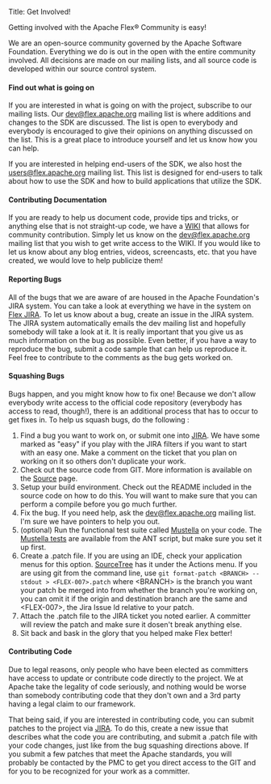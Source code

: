 Title:  Get Involved!

Getting involved with the Apache Flex® Community is easy!

We are an open-source community governed by the Apache Software Foundation.  Everything we do is out in the open with
the entire community involved.  All decisions are made on our mailing lists, and all source code is developed
within our source control system.

<div class="headline"><h4>Find out what is going on</h4></div>

If you are interested in what is going on with the project, subscribe to our mailing lists.  Our [dev@flex.apache.org][1] mailing
list is where additions and changes to the SDK are discussed.  The list is open to everybody and everybody is encouraged
to give their opinions on anything discussed on the list.  This is a great place to introduce yourself and let us know
how you can help.

If you are interested in helping end-users of the SDK, we also host the [users@flex.apache.org][1] mailing list.  This list
is designed for end-users to talk about how to use the SDK and how to build applications that utilize the SDK.

<div class="headline"><h4>Contributing Documentation</h4></div>

If you are ready to help us document code, provide tips and tricks, or anything else that is not straight-up code, we
have a [WIKI][2] that allows for community contribution.  Simply let us know on the dev@flex.apache.org mailing list
that you wish to get write access to the WIKI.  If you would like to let us know about any blog entries, videos,
screencasts, etc. that you have created, we would love to help publicize them!

<div class="headline"><h4>Reporting Bugs</h4></div>

All of the bugs that we are aware of are housed in the Apache Foundation's JIRA system.  You can take a look at everything
we have in the system on [Flex JIRA][3].  To let us know about a bug, create an issue in the JIRA system.  The JIRA
system automatically emails the dev mailing list and hopefully somebody will take a look at it.  It is really important
that you give us as much information on the bug as possible.  Even better, if you have a way to reproduce the bug, submit
a code sample that can help us reproduce it.  Feel free to contribute to the comments as the bug gets worked on.

<div class="headline"><h4>Squashing Bugs</h4></div>

Bugs happen, and you might know how to fix one!  Because we don't allow everybody write access to the official code repository
(everybody has access to read, though!), there is an additional process that has to occur to get fixes in.  To help us
squash bugs, do the following :

1. Find a bug you want to work on, or submit one into [JIRA][3].  We have some marked as "easy" if you play with the JIRA filters if you want to start with an easy one.  Make a comment on the ticket that you plan on working on it so others don't duplicate your work.
2. Check out the source code from GIT.  More information is available on the [Source][4] page.
3. Setup your build environment.  Check out the README included in the source code on how to do this.  You will want to make sure that you can perform a compile before you go much further.
4. Fix the bug.  If you need help, ask the dev@flex.apache.org mailing list.  I'm sure we have pointers to help you out.
5. (optional) Run the functional test suite called [Mustella][5] on your code.  The [Mustella tests][5] are available from the ANT script, but make sure you set it up first.
6. Create a .patch file.  If you are using an IDE, check your application menus for this option. [SourceTree][6] has it under the Actions menu.  If you are using git from the command line, use `git format-patch <BRANCH> --stdout > <FLEX-007>.patch` where &lt;BRANCH&gt; is the branch you want your patch be merged into from whether the branch you're working on, you can omit it if the origin and destination branch are the same and &lt;FLEX-007&gt;, the Jira Issue Id relative to your patch.
7. Attach the .patch file to the JIRA ticket you noted earlier.  A committer will review the patch and make sure it dosen't break anything else.
8. Sit back and bask in the glory that you helped make Flex better!

<div class="headline"><h4>Contributing Code</h4></div>

Due to legal reasons, only people who have been elected as committers have access to update or contribute code directly to the project.
We at Apache take the legality of code seriously, and nothing would be worse than somebody contributing code that
they don't own and a 3rd party having a legal claim to our framework.

That being said, if you are interested in contributing code, you can submit patches to the project via [JIRA][3].
To do this, create a new issue that describes what the code you are contributing, and submit a .patch file with your
code changes, just like from the bug squashing directions above.  If you submit a few patches that meet the Apache
standards, you will probably be contacted by the PMC to get you direct access to the GIT and for you to be recognized
for your work as a committer.

 [1]: community-mailinglists.html
 [2]: https://cwiki.apache.org/confluence/display/FLEX/Apache+Flex+Wiki
 [3]: https://issues.apache.org/jira/browse/FLEX
 [4]: dev-sourcecode.html
 [5]: https://cwiki.apache.org/FLEX/mustella-overview.html
 [6]: http://www.sourcetreeapp.com/